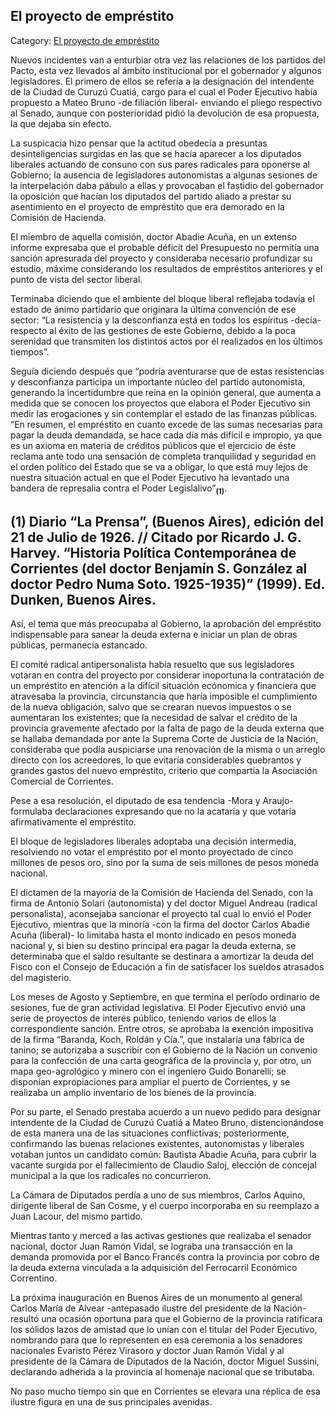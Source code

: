 ## El proyecto de empréstito

Category: [El proyecto de empréstito](http://descubrircorrientes.com.ar/2012/index.php/3899-corrientes-en-la-familia-argentina-1870-a-la-actualidad/de-juan-ramon-vidal-a-benjamin-solano-gonzalez-1909-1929/gobierno-de-benjamin-solano-gonzalez/el-proyecto-de-emprestito)

Nuevos incidentes van a enturbiar otra vez las relaciones de los partidos del Pacto, esta vez llevados al ámbito institucional por el gobernador y algunos legisladores. El primero de ellos se refería a la designación del intendente de la Ciudad de Curuzú Cuatiá, cargo para el cual el Poder Ejecutivo había propuesto a Mateo Bruno -de filiación liberal- enviando el pliego respectivo al Senado, aunque con posterioridad pidió la devolución de esa propuesta, la que dejaba sin efecto.

La suspicacia hizo pensar que la actitud obedecía a presuntas desinteligencias surgidas en las que se hacía aparecer a los diputados liberales actuando de consuno con sus pares radicales para oponerse al Gobierno; la ausencia de legisladores autonomistas a algunas sesiones de la interpelación daba pábulo a ellas y provocaban el fastidio del gobernador la oposición que hacían los diputados del partido aliado a prestar su asentimiento en el proyecto de empréstito que era demorado en la Comisión de Hacienda.

El miembro de aquella comisión, doctor Abadie Acuña, en un extenso informe expresaba que el probable déficit del Presupuesto no permitía una sanción apresurada del proyecto y consideraba necesario profundizar su estudio, máxime considerando los resultados de empréstitos anteriores y el punto de vista del sector liberal.

Terminaba diciendo que el ambiente del bloque liberal reflejaba todavía el estado de ánimo partidario que originara la última convención de ese sector: “La resistencia y la desconfianza está en todos los espíritus \-decía- respecto al éxito de las gestiones de este Gobierno, debido a la poca serenidad que transmiten los distintos actos por él realizados en los últimos tiempos”.

Seguía diciendo después que “podría aventurarse que de estas resistencias y desconfianza participa un importante núcleo del partido autonomista, generando la incertidumbre que reina en la opinión general, que aumenta a medida que se conocen los proyectos que elabora el Poder Ejecutivo sin medir las erogaciones y sin contemplar el estado de las finanzas públicas.  
“En resumen, el empréstito en cuanto excede de las sumas necesarias para pagar la deuda demandada, se hace cada día más difícil e impropio, ya que es un axioma en materia de créditos públicos que el ejercicio de éste reclama ante todo una sensación de completa tranquilidad y seguridad en el orden político del Estado que se va a obligar, lo que está muy lejos de nuestra situación actual en que el Poder Ejecutivo ha levantado una bandera de represalia contra el Poder Legislalivo”<sub><strong>(1)</strong></sub>.

## **(1)** Diario “La Prensa”, (Buenos Aires), edición del 21 de Julio de 1926. // Citado por Ricardo J. G. Harvey. “Historia Política Contemporánea de Corrientes (del doctor Benjamín S. González al doctor Pedro Numa Soto. 1925-1935)” (1999). Ed. Dunken, Buenos Aires.

Así, el tema que más preocupaba al Gobierno, la aprobación del empréstito indispensable para sanear la deuda externa e iniciar un plan de obras públicas, permanecía estancado.

El comité radical antipersonalista había resuelto que sus legisladores votaran en contra del proyecto por considerar inoportuna la contratación de un empréstito en atención a la difícil situación ecónomica y financiera que atravesaba la provincia, circunstancia que haría imposible el cumplimiento de la nueva obligación, salvo que se crearan nuevos impuestos o se aumentaran los existentes; que la necesidad de salvar el crédito de la provincia gravemente afectado por la falta de pago de la deuda externa que se hallaba demandada por ante la Suprema Corte de Justicia de la Nación, consideraba que podía auspiciarse una renovación de la misma o un arreglo directo con los acreedores, lo que evitaría considerables quebrantos y grandes gastos del nuevo empréstito, criterio que compartía la Asociación Comercial de Corrientes.

Pese a esa resolución, el diputado de esa tendencia -Mora y Araujo- formulaba declaraciones expresando que no la acataría y que votaría afirmativamente el empréstito.

El bloque de legisladores liberales adoptaba una decisión intermedia, resolviendo no votar el empréstito por el monto proyectado de cinco millones de pesos oro, sino por la suma de seis millones de pesos moneda nacional.

El dictamen de la mayoría de la Comisión de Hacienda del Senado, con la firma de Antonio Solari (autonomista) y del doctor Miguel Andreau (radical personalista), aconsejaba sancionar el proyecto tal cual lo envió el Poder Ejecutivo, mientras que la minoría -con la firma del doctor Carlos Abadie Acuña (liberal)- lo limitaba hasta el monto indicado en pesos moneda nacional y, si bien su destino principal era pagar la deuda externa, se determinaba que el saldo resultante se destinara a amortizar la deuda del Fisco con el Consejo de Educación a fin de satisfacer los sueldos atrasados del magisterio.

Los meses de Agosto y Septiembre, en que termina el período ordinario de sesiones, fue de gran actividad legislativa. El Poder Ejecutivo envió una serie de proyectos de interés público, teniendo varios de ellos la correspondiente sanción. Entre otros, se aprobaba la exención impositiva de la firma “Baranda, Koch, Roldán y Cía.”, que instalaría una fábrica de tanino; se autorizaba a suscribir con el Gobierno de la Nación un convenio para la confección de una carta geográfica de la provincia y, por otro, un mapa geo-agrológico y minero con el ingeniero Guido Bonarelli; se disponían expropiaciones para ampliar el puerto de Corrientes, y se realizaba un amplio inventario de los bienes de la provincia.

Por su parte, el Senado prestaba acuerdo a un nuevo pedido para designar intendente de la Ciudad de Curuzú Cuatiá a Mateo Bruno, distencionándose de esta manera una de las situaciones conflictivas; posteriormente, confirmando las buenas relaciones existentes, autonomistas y liberales votaban juntos un candidato común: Bautista Abadie Acuña, para cubrir la vacante surgida por el fallecimiento de Claudio Saloj, elección de concejal municipal a la que los radicales no concurrieron.

La Cámara de Diputados perdía a uno de sus miembros, Carlos Aquino, dirigente liberal de San Cosme, y el cuerpo incorporaba en su reemplazo a Juan Lacour, del mismo partido.

Mientras tanto y merced a las activas gestiones que realizaba el senador nacional, doctor Juan Ramón Vidal, se lograba una transacción en la demanda promovida por el Banco Francés contra la provincia por cobro de la deuda externa vinculada a la adquisición del Ferrocarril Económico Correntino.

La próxima inauguración en Buenos Aires de un monumento al general Carlos María de Alvear -antepasado ilustre del presidente de la Nación- resultó una ocasión oportuna para que el Gobierno de la provincia ratificara los sólidos lazos de amistad que lo unían con el titular del Poder Ejecutivo, nombrando para que lo representen en esa ceremonia a los senadores nacionales Evaristo Pérez Virasoro y doctor Juan Ramón Vidal y al presidente de la Cámara de Diputados de la Nación, doctor Miguel Sussini, declarando adherida a la provincia al homenaje nacional que se tributaba.

No paso mucho tiempo sin que en Corrientes se elevara una réplica de esa ilustre figura en una de sus principales avenidas.